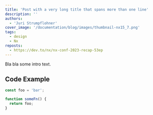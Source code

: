 ```yaml
---
title: 'Post with a very long title that spans more than one line'
description: ''
authors:
  - 'Juri Strumpflohner'
cover_image: '/documentation/blog/images/thumbnail-nx15_7.png'
tags:
  - design
  - Nx
reposts:
  - https://dev.to/nx/nx-conf-2023-recap-53ep
---
```


Bla bla some intro text.

## Code Example

```ts
const foo = 'bar';

function someFn() {
  return foo;
}
```
